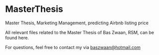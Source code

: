 # MasterThesis
Master Thesis, Marketing Management, predicting Airbnb listing price

All relevant files related to the Master Thesis of Bas Zwaan, RSM, can be found here.

For questions, feel free to contact my via baszwaan@hotmail.com
